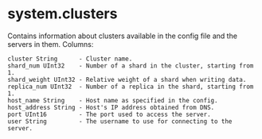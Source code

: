 # system.clusters

Contains information about clusters available in the config file and the servers in them.
Columns:

```text
cluster String      - Cluster name.
shard_num UInt32    - Number of a shard in the cluster, starting from 1.
shard_weight UInt32 - Relative weight of a shard when writing data.
replica_num UInt32  - Number of a replica in the shard, starting from 1.
host_name String    - Host name as specified in the config.
host_address String - Host's IP address obtained from DNS.
port UInt16         - The port used to access the server.
user String         - The username to use for connecting to the server.
```
